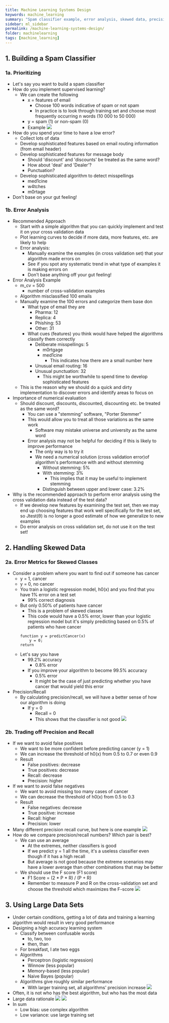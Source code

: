 ```yaml
---
title: Machine Learning Systems Design
keywords: machine_learning
summary: "Spam classifier example, error analysis, skewed data, precision, recall and large data sets."
sidebar: ml_sidebar
permalink: /machine-learning-systems-design/
folder: machinelearning
tags: [machine_learning]
---
```


## 1. Building a Spam Classifier

### 1a. Prioritizing 
- Let's say you want to build a spam classifier
- How do you implement supervised learning?
    - We can create the following
        - x = features of email
            - Choose 100 words indicative of spam or not spam
            - In practice is to look through training set and choose most frequently occurring n words (10 000 to 50 000)
        - y = spam (1) or non-spam (0)
        - Example
        ![](https://raw.githubusercontent.com/ritchieng/machine-learning-stanford/master/w6_ml_design/spam_classifier.png)
- How do you spend your time to have a low error?
    - Collect lots of data
    - Develop sophisticated features based on email routing information (from email header)
    - Develop sophisticated features for message body
        - Should 'discount' and 'discounts' be treated as the same word?
        - How about 'deal' and 'Dealer'?
        - Punctuation?
    - Develop sophisticated algorithm to detect misspellings
        - med1cine
        - w4tches
        - m0rtage
- Don't base on your gut feeling!

### 1b. Error Analysis
- Recommended Approach
    - Start with a simple algorithm that you can quickly implement and test it on your cross validation data
    - Plot learning curves to decide if more data, more features, etc. are likely to help
    - Error analysis:
        - Manually examine the examples (in cross validation set) that your algorithm made errors on
        - See if you spot any systematic trend in what type of examples it is making errors on
        - Don't base anything off your gut feeling! 
- Error Analysis Example
    - m_cv = 500
        - number of cross-validation examples
    - Algorithm misclassified 100 emails
    - Manually examine the 100 errors and categorize them base don
        - What type of email they are
            - Pharma: 12 
            - Replica: 4
            - Phishing: 53
            - Other: 31
        - What cues (features) you think would have helped the algorithms classify them correctly
            - Deliberate misspellings: 5
                - m0rtgage
                - med1cine
                    - This indicates how there are a small number here
            - Unusual email routing: 16
            - Unusual punctuation: 32
                - This might be worthwhile to spend time to develop sophisticated features
    - This is the reason why we should do a quick and dirty implementation to discover errors and identify areas to focus on
- Importance of numerical evaluation
    - Should discount, discounts, discounted, discounting etc. be treated as the same word?
        - You can use a "stemming" software, "Porter Stemmer"
        - This would allow you to treat all those variations as the same work
            - Software may mistake universe and university as the same word
        - Error analysis may not be helpful for deciding if this is likely to improve performance
            - The only way is to try it
            - We need a numerical solution (cross validation error)of algorithm's performance with and without stemming
                - Without stemming: 5%
                - With stemming: 3% 
                    - This implies that it may be useful to implement stemming
                - Distinguish between upper and lower case: 3.2% 
- Why is the recommended approach to perform error analysis using the cross validation data instead of the test data?
    - If we develop new features by examining the test set, then we may end up choosing features that work well specifically for the test set, so Jtest(θ) is no longer a good estimate of how we generalize to new examples
    - Do error analysis on cross validation set, do not use it on the test set!

## 2. Handling Skewed Data

### 2a. Error Metrics for Skewed Classes
- Consider a problem where you want to find out if someone has cancer
    - y = 1, cancer
    - y = 0, no cancer
    - You train a logistic regression model, h0(x) and you find that you have 1% error on a test set
        - 99% correct diagnosis
    - But only 0.50% of patients have cancer
        - This is a problem of skewed classes
        - This code would have a 0.5% error, lower than your logistic regression model but it's simply predicting based on 0.5% of patients who have cancer
        ```
        function y = predictCancer(x)
            y = 0;
        return
        ```
    - Let's say you have
        - 99.2% accuracy
            - 0.8% error
        - If you improve your algorithm to become 99.5% accuracy
            - 0.5% error
            - It might be the case of just predicting whether you have cancer that would yield this error
- Precision/Recall
    - By calculating precision/recall, we will have a better sense of how our algorithm is doing
        - If y = 0
            - Recall = 0
            - This shows that the classifier is not good
![](https://raw.githubusercontent.com/ritchieng/machine-learning-stanford/master/w6_ml_design/precision_recall.png)

### 2b. Trading off Precision and Recall
- If we want to avoid false positives
    - We want to be more confident before predicting cancer (y = 1)
    - We can increase the threshold of h0(x) from 0.5 to 0.7 or even 0.9
    - Result
        - False positives: decrease
        - True positives: decrease
        - Recall: decrease
        - Precision: higher
- If we want to avoid false negatives
    - We want to avoid missing too many cases of cancer
    - We can decrease the threshold of h0(x) from 0.5 to 0.3
    - Result
        - False negatives: decrease
        - True positive: increase
        - Recall: higher
        - Precision: lower
- Many different precision recall curve, but here is one example
![](https://raw.githubusercontent.com/ritchieng/machine-learning-stanford/master/w6_ml_design/precision_recall_curve.png)
- How do we compare precision/recall numbers? Which pair is best?
    - We can use an average
        - At the extremes, neither classifiers is good
        - If we predict y = 1 all the time, it's a useless classifier even though if it has a high recall
        - But average is not good because the extreme scenarios may have a lower average than other combinations that may be better
    - We should use the F score (F1 score)
        - F1 Score = (2 * P * R) / (P + R)
        - Remember to measure P and R on the cross-validation set and choose the threshold which maximizes the F-score
        ![](https://raw.githubusercontent.com/ritchieng/machine-learning-stanford/master/w6_ml_design/f_score.png)
        
## 3. Using Large Data Sets
- Under certain conditions, getting a lot of data and training a learning algorithm would result in very good performance
- Designing a high accuracy learning system
    - Classify between confusable words
        - to, two, too
        - then, than
    - For breakfast, I ate two eggs
    - Algorithms
        - Perceptron (logistic regression)
        - Winnow (less popular)
        - Memory-based (less popular)
        - Naive Bayes (popular)
    - Algorithms give roughly similar performance
        - With larger training set, all algorithms' precision increase
        ![](https://raw.githubusercontent.com/ritchieng/machine-learning-stanford/master/w6_ml_design/banko_brill.png)
- Often, it is not who has the best algorithm, but who has the most data
- Large data rationale
![](https://raw.githubusercontent.com/ritchieng/machine-learning-stanford/master/w6_ml_design/large_data_rationale.png)
![](https://raw.githubusercontent.com/ritchieng/machine-learning-stanford/master/w6_ml_design/large_data_rationale2.png)
- In sum
    - Low bias: use complex algorithm
    - Low variance: use large training set